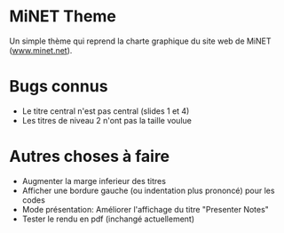 # MiNET Theme
Un simple thème qui reprend la charte graphique du site web de MiNET (www.minet.net).

# Bugs connus

- Le titre central n'est pas central (slides 1 et 4)
- Les titres de niveau 2 n'ont pas la taille voulue

# Autres choses à faire

- Augmenter la marge inferieur des titres
- Afficher une bordure gauche (ou indentation plus prononcé) pour les codes
- Mode présentation: Améliorer l'affichage du titre "Presenter Notes"
- Tester le rendu en pdf (inchangé actuellement)

